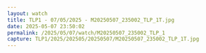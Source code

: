 ```yaml
---
layout: watch
title: TLP1 - 07/05/2025 - M20250507_235002_TLP_1T.jpg
date: 2025-05-07 23:50:02
permalink: /2025/05/07/watch/M20250507_235002_TLP_1
capture: TLP1/2025/202505/20250507/M20250507_235002_TLP_1T.jpg
---
```

